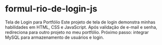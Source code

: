 # formul-rio-de-login-js
Tela de Login para Portfólio Este projeto de tela de login demonstra minhas habilidades em HTML, CSS e JavaScript. Após validação de e-mail e senha, redireciona para outro projeto no meu portfólio. Próximo passo: integrar MySQL para armazenamento de usuários e login.
